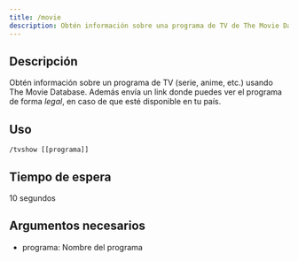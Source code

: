 ```yaml
---
title: /movie
description: Obtén información sobre una programa de TV de The Movie Database.
---
```


## Descripción
Obtén información sobre un programa de TV (serie, anime, etc.) usando The Movie Database.
Además envía un link donde puedes ver el programa de forma *legal*, en caso de que esté disponible en tu país.

## Uso

`/tvshow [[programa]]`

## Tiempo de espera

10 segundos

## Argumentos necesarios

- programa: Nombre del programa